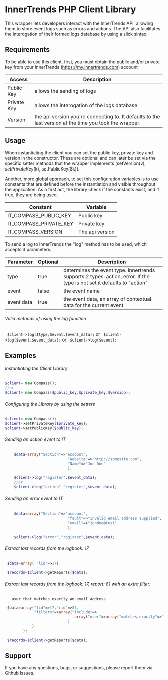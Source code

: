  InnerTrends PHP Client Library
===================
 This wrapper lets developers interact with the InnerTrends API, allowing them to store event logs such as errors and actions. 
 The API also facilitates the interogation of their formed logs database by using a slick sintax.
                                        
 Requirements
-----
 To be able to use this client, first, you must obtain the public and/or private key from your InnerTrends (https://my.innertrends.com) account                                        

 Access | Description
 --- | ---
 Public Key | allows the sending of logs
 Private Key | allows the interogation of the logs database
 Version | the api version you're connecting to. It defaults to the last version at the time you took the wrapper.

 Usage
-----
 When instantiating the client you can set the public key, private key and version in the constructor.    These are optional and can later be set via the specific setter methods that the wrapper implements (setVersion($v), setPrivateKey($k), setPublicKey($k)).

 Another, more global approach, to set this configuration variables is to use constants that are defined before the instantiation and visible throughout the application. As a first act, the library check if the constants exist, and if true, they are being used.

Constant | Variable
--- | ---
IT_COMPASS_PUBLIC_KEY | Public key
IT_COMPASS_PRIVATE_KEY | Private key
IT_COMPASS_VERSION | The api version

To send a log to InnerTrends the "log" method has to be used, which accepts 3 parameters:

Parameter | Optional | Description
--- | --- | ---
type | true | determines the event type. Innertrends supports 2 types: action, error. If the type is not set it defaults to "action"
event | false | the event name
event data | true | the event data, an array of contextual data for the current event

###### Valid methods of using the log function

```  $client->log($type,$event,$event_data); ```
 or
 ```  $client->log($event,$event_data); ```
  or
 ```  $client->log($event); ```
 
 Examples
-----
 
###### Instantiating the Client Library:
```php
$client= new Compass();
//or
$client= new Compass($public_key,$private_key,$version);
```

###### Configuring the Library by using the setters
```php
$client= new Compass();
$client->setPrivateKey($private_key);
$client->setPublicKey($public_key); 
```

###### Sending an action event to IT
```php
    $data=array("Section"=>"account", 
				            "Website"=>"http://somesite.com",
				            "Name"=>"Jon Doe" 
				            );
				      
	$client->log("register",$event_data);
	//or
	$client->log("action","register",$event_data);
```

###### Sending an error event to IT
```php
    $data=array("Section"=>"account", 
				            "fault"=>"invalid email address supplied",
				            "email"=>"jondoe@test" 
				            );
				      
 	$client->log("error","register",$event_data);
``` 	
###### Extract last records from the  logbook: 17 
```php 
 $data=array( "lid"=>17)  
 
 $records=$client->getReports($data);
```

###### Extract last records from the  logbook: 17, report: 81 with an extra filter:
       user that matches exactly an email address
```php 
 $data=array("lid"=>17,"rid"=>81,
 		     "filters"=>array("include"=>
 		     		           array("user"=>array("matches_exactly"=>"user@domain.com")
 		     		 		)
            )
 		); 
 
 $records=$client->getReports($data);
```
Support
-------------------
If you have any questions, bugs, or suggestions, please report them via Github Issues.  
